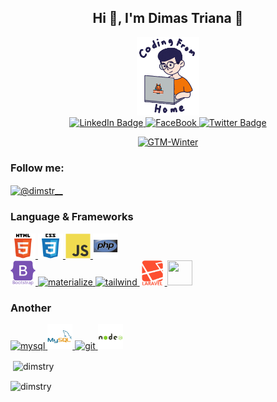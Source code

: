 <h2 align="center">Hi 👋, I'm Dimas Triana 💙</h2>

<div id="header" align="center">
  <img src="giphy.gif" width="100"/>
</div>

<div id="badges" align="center">
  <a href="your-linkedin-URL">
    <img src="https://img.shields.io/badge/LinkedIn-blue?style=for-the-badge&logo=linkedin&logoColor=white" alt="LinkedIn Badge"/>
  </a>
  <a href="your-youtube-URL">
    <img src="https://img.shields.io/badge/Facebook-1877F2?style=for-the-badge&logo=facebook&logoColor=white" alt="FaceBook"/>
  </a>
  <a href="your-twitter-URL">
    <img src="https://img.shields.io/badge/Twitter-blue?style=for-the-badge&logo=twitter&logoColor=white" alt="Twitter Badge"/>
  </a>
</div>
<p align="center">
  <a href="dimstry.me" target="_blank">
    <img
    src="https://komarev.com/ghpvc/?username=GTM-Winter&label=Profile%20views&color=0e75b6&style=flat"
    alt="GTM-Winter"
    />
  </a>
</p>

<h3 align="left">Follow me:</h3>
<p align="left">
  <a href="https://instagram.com/@dimstr__" target="blank"><img align="center" src="https://raw.githubusercontent.com/rahuldkjain/github-profile-readme-generator/master/src/images/icons/Social/instagram.svg" alt="@dimstr__" height="30" width="40" /></a>
</p>

<h3 align="left">Language & Frameworks </h3>
<p align="left">
  <a href="https://www.w3.org/html/"
    target="_blank"
    rel="noreferrer">
    <img src="https://raw.githubusercontent.com/devicons/devicon/master/icons/html5/html5-original-wordmark.svg" alt="html5"
    width="40"
    height="40" />
  </a>
  <a href="https://www.w3schools.com/css/"
    target="_blank" rel="noreferrer">
    <img src="https://raw.githubusercontent.com/devicons/devicon/master/icons/css3/css3-original-wordmark.svg" alt="css3"
    width="40"
    height="40" />
  </a>
  <a href="https://developer.mozilla.org/en-US/docs/Web/JavaScript"
    target="_blank"
    rel="noreferrer">
    <img src="https://raw.githubusercontent.com/devicons/devicon/master/icons/javascript/javascript-original.svg" alt="javascript"
    width="40"
    height="40" />
  </a>
  <a href="https://www.php.net"
    target="_blank"
    rel="noreferrer">
    <img src="https://raw.githubusercontent.com/devicons/devicon/master/icons/php/php-original.svg"
    alt="php"
    width="40"
    height="40" />
  </a>
  <br>
  <a href="https://getbootstrap.com"
    target="_blank" rel="noreferrer">
    <img src="https://raw.githubusercontent.com/devicons/devicon/master/icons/bootstrap/bootstrap-plain-wordmark.svg" alt="bootstrap"
    width="40"
    height="40" />
  </a>
  <a href="https://materializecss.com/"
    target="_blank"
    rel="noreferrer">
    <img src="https://raw.githubusercontent.com/prplx/svg-logos/5585531d45d294869c4eaab4d7cf2e9c167710a9/svg/materialize.svg"
    alt="materialize"
    width="40"
    height="40" />
  </a>
  <a href="https://tailwindcss.com/"
    target="_blank"
    rel="noreferrer">
    <img src="https://www.vectorlogo.zone/logos/tailwindcss/tailwindcss-icon.svg"
    alt="tailwind"
    width="40"
    height="40" />
  </a>
  <a href="https://laravel.com/"
    target="_blank"
    rel="noreferrer">
    <img src="https://raw.githubusercontent.com/devicons/devicon/master/icons/laravel/laravel-plain-wordmark.svg" alt="laravel"
    width="40"
    height="40" />
  </a>
  <a href="https://reactjs.org/"
    target="_blank"
    rel="noreferrer">
   <img src="https://cdn.jsdelivr.net/gh/devicons/devicon/icons/react/react-original-wordmark.svg" 
    width="40"
    height="40" />
  </a>
</p>
<p></p>
<h3 align="left">Another</h3>
<p align="left">
 <a href="https://www.mysql.com/"
    target="_blank"
    rel="noreferrer">
    <img src="https://cdn.jsdelivr.net/gh/devicons/devicon/icons/sass/sass-original.svg" alt="mysql"
    width="40"
    height="40" />
  </a>
  <a href="https://www.mysql.com/"
    target="_blank"
    rel="noreferrer">
    <img src="https://raw.githubusercontent.com/devicons/devicon/master/icons/mysql/mysql-original-wordmark.svg" alt="mysql"
    width="40"
    height="40" />
  </a>
  <a href="https://git-scm.com/"
    target="_blank"
    rel="noreferrer">
    <img
    src="https://www.vectorlogo.zone/logos/git-scm/git-scm-icon.svg"
    alt="git"
    width="40"
    height="40" />
  </a>
  <a href="https://nodejs.org"
    target="_blank"
    rel="noreferrer">
    <img src="https://raw.githubusercontent.com/devicons/devicon/master/icons/nodejs/nodejs-original-wordmark.svg" alt="nodejs"
    width="40"
    height="40" />
  </a>
</p>

<p>
  &nbsp;<img align="center" src="https://github-readme-stats.vercel.app/api?username=dimstry&show_icons=true&locale=en" alt="dimstry" />
</p>

<p>
  <img align="center" src="https://github-readme-streak-stats.herokuapp.com/?user=dimstry&" alt="dimstry" />
</p>
